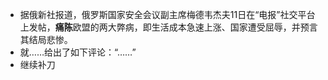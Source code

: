 - 据俄新社报道，俄罗斯国家安全会议副主席梅德韦杰夫11日在“电报”社交平台上发帖，**痛陈**欧盟的两大弊病，即生活成本急速上涨、国家遭受屈辱，并预言其结局悲惨。
- 就……给出了如下评论：“……”
- 继续补刀
